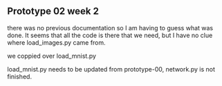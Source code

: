 ## Prototype 02 week 2

there was no previous documentation so I am having to guess what was done. It seems that all the code is there that we need, but I have no clue where load_images.py came from. 

we coppied over load_mnist.py

load_mnist.py needs to be updated from prototype-00, network.py is not finished.
